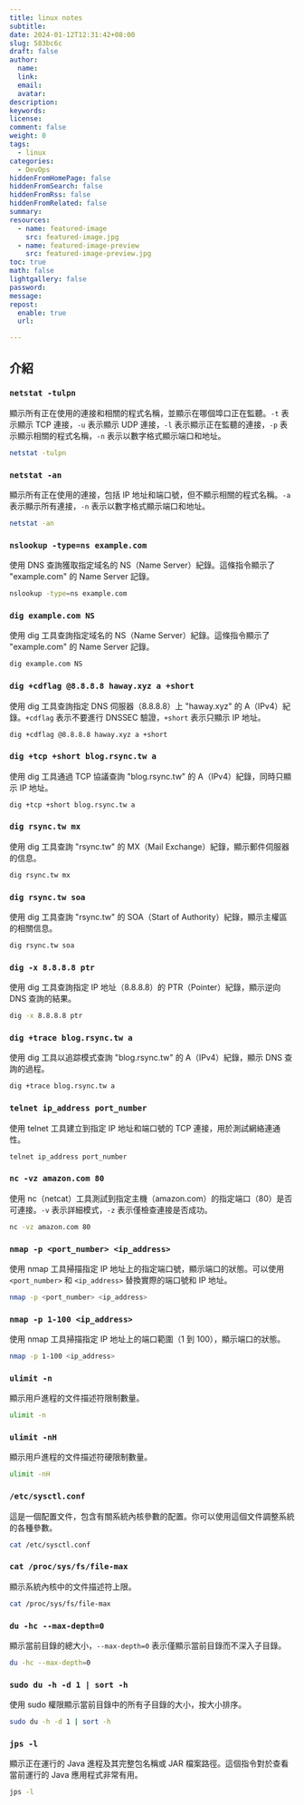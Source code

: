 ```yaml
---
title: linux notes
subtitle:
date: 2024-01-12T12:31:42+08:00
slug: 583bc6c
draft: false
author:
  name:
  link:
  email:
  avatar:
description:
keywords:
license:
comment: false
weight: 0
tags:
  - linux
categories:
  - DevOps
hiddenFromHomePage: false
hiddenFromSearch: false
hiddenFromRss: false
hiddenFromRelated: false
summary:
resources:
  - name: featured-image
    src: featured-image.jpg
  - name: featured-image-preview
    src: featured-image-preview.jpg
toc: true
math: false
lightgallery: false
password:
message:
repost:
  enable: true
  url:

---
```


## 介紹

### `netstat -tulpn`

顯示所有正在使用的連接和相關的程式名稱，並顯示在哪個埠口正在監聽。`-t` 表示顯示 TCP 連接，`-u` 表示顯示 UDP 連接，`-l` 表示顯示正在監聽的連接，`-p` 表示顯示相關的程式名稱，`-n` 表示以數字格式顯示端口和地址。

```bash
netstat -tulpn
```

### `netstat -an`

顯示所有正在使用的連接，包括 IP 地址和端口號，但不顯示相關的程式名稱。`-a` 表示顯示所有連接，`-n` 表示以數字格式顯示端口和地址。

```bash
netstat -an
```

### `nslookup -type=ns example.com`

使用 DNS 查詢獲取指定域名的 NS（Name Server）紀錄。這條指令顯示了 "example.com" 的 Name Server 記錄。

```bash
nslookup -type=ns example.com
```

### `dig example.com NS`

使用 dig 工具查詢指定域名的 NS（Name Server）紀錄。這條指令顯示了 "example.com" 的 Name Server 記錄。

```bash
dig example.com NS
```

### `dig +cdflag @8.8.8.8 haway.xyz a +short`

使用 dig 工具查詢指定 DNS 伺服器（8.8.8.8）上 "haway.xyz" 的 A（IPv4）紀錄。`+cdflag` 表示不要進行 DNSSEC 驗證，`+short` 表示只顯示 IP 地址。

```bash
dig +cdflag @8.8.8.8 haway.xyz a +short
```

### `dig +tcp +short blog.rsync.tw a`

使用 dig 工具通過 TCP 協議查詢 "blog.rsync.tw" 的 A（IPv4）紀錄，同時只顯示 IP 地址。

```bash
dig +tcp +short blog.rsync.tw a
```

### `dig rsync.tw mx`

使用 dig 工具查詢 "rsync.tw" 的 MX（Mail Exchange）紀錄，顯示郵件伺服器的信息。

```bash
dig rsync.tw mx
```

### `dig rsync.tw soa`

使用 dig 工具查詢 "rsync.tw" 的 SOA（Start of Authority）紀錄，顯示主權區的相關信息。

```bash
dig rsync.tw soa
```

### `dig -x 8.8.8.8 ptr`

使用 dig 工具查詢指定 IP 地址（8.8.8.8）的 PTR（Pointer）紀錄，顯示逆向 DNS 查詢的結果。

```bash
dig -x 8.8.8.8 ptr
```

### `dig +trace blog.rsync.tw a`

使用 dig 工具以追踪模式查詢 "blog.rsync.tw" 的 A（IPv4）紀錄，顯示 DNS 查詢的過程。

```bash
dig +trace blog.rsync.tw a
```

### `telnet ip_address port_number`

使用 telnet 工具建立到指定 IP 地址和端口號的 TCP 連接，用於測試網絡連通性。

```bash
telnet ip_address port_number
```

### `nc -vz amazon.com 80`

使用 nc（netcat）工具測試到指定主機（amazon.com）的指定端口（80）是否可連接。`-v` 表示詳細模式，`-z` 表示僅檢查連接是否成功。

```bash
nc -vz amazon.com 80
```

### `nmap -p <port_number> <ip_address>`

使用 nmap 工具掃描指定 IP 地址上的指定端口號，顯示端口的狀態。可以使用 `<port_number>` 和 `<ip_address>` 替換實際的端口號和 IP 地址。

```bash
nmap -p <port_number> <ip_address>
```

### `nmap -p 1-100 <ip_address>`

使用 nmap 工具掃描指定 IP 地址上的端口範圍（1 到 100），顯示端口的狀態。

```bash
nmap -p 1-100 <ip_address>
```

### `ulimit -n`

顯示用戶進程的文件描述符限制數量。

```bash
ulimit -n
```

### `ulimit -nH`

顯示用戶進程的文件描述符硬限制數量。

```bash
ulimit -nH
```

### `/etc/sysctl.conf`

這是一個配置文件，包含有關系統內核參數的配置。你可以使用這個文件調整系統的各種參數。

```bash
cat /etc/sysctl.conf
```

### `cat /proc/sys/fs/file-max`

顯示系統內核中的文件描述符上限。

```bash
cat /proc/sys/fs/file-max
```

### `du -hc --max-depth=0`

顯示當前目錄的總大小，`--max-depth=0` 表示僅顯示當前目錄而不深入子目錄。

```bash
du -hc --max-depth=0
```

### `sudo du -h -d 1 | sort -h`

使用 sudo 權限顯示當前目錄中的所有子目錄的大小，按大小排序。

```bash
sudo du -h -d 1 | sort -h
```

### `jps -l`

顯示正在運行的 Java 進程及其完整包名稱或 JAR 檔案路徑。這個指令對於查看當前運行的 Java 應用程式非常有用。

```bash
jps -l
```

<!--more-->
